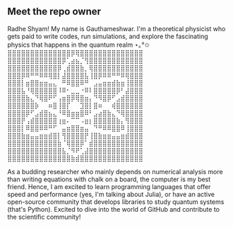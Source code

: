 ## Meet the repo owner
Radhe Shyam! My name is Gauthameshwar. I'm a theoretical physicist who gets paid to write codes, run simulations, and explore the fascinating physics that happens in the quantum realm ⋆｡°✩
⣿⣿⣿⣿⣿⣿⣿⣿⣿⣿⣿⣿⣿⣿⡿⢿⣿⣿⣿⣿⣿⣿⣿⣿⣿⣿⣿⣿⣿⣿
⣿⣿⣿⣿⣿⣿⣿⣿⣿⣿⣿⣿⡿⢁⣴⣦⡈⢻⣿⣿⣿⣿⣿⣿⣿⣿⣿⣿⣿⣿
⣿⣿⣿⣿⣿⣿⣿⣿⣿⣿⣿⡿⢀⣾⣿⣿⣷⡀⢿⣿⣿⣿⣿⣿⣿⣿⣿⣿⣿⣿
⣿⣿⣿⡿⠿⠛⠛⠿⠿⢿⣿⡇⣼⣿⣿⣿⣿⣧⢸⣿⡿⠿⠿⠛⠛⠿⢿⣿⣿⣿
⣿⣿⣿⡇⣶⣿⣿⣶⣶⣤⣄⠀⠛⠿⣿⣿⠿⠛⠀⣠⣤⣶⣶⣾⣷⣶⢸⣿⣿⣿
⣿⣿⣿⣧⠘⢿⣿⣿⣿⣿⣿⠸⠿⠂⣀⣀⠐⠿⠇⣿⣿⣿⣿⣿⡿⠃⣼⣿⣿⣿
⣿⣿⣿⣿⣷⣄⠙⢿⣿⠟⠋⢠⣶⣿⡿⢿⣿⣶⡄⠙⠻⣿⡿⠋⣠⣾⣿⣿⣿⣿
⣿⣿⣿⣿⣿⣿⡷⠀⠀⠶⣿⢸⣿⡏⠀⠀⣹⣿⡇⣿⠶⠀⠀⢾⣿⣿⣿⣿⣿⣿
⣿⣿⣿⣿⡿⠋⣠⣾⣿⣦⣄⠘⠿⣿⣶⣶⣿⠿⠃⣠⣴⣿⣷⣄⠙⢿⣿⣿⣿⣿
⣿⣿⣿⡟⢠⣾⣿⣿⣿⣿⣿⢰⣶⠄⠉⠉⠠⣶⡆⣿⣿⣿⣿⣿⣷⡄⢻⣿⣿⣿
⣿⣿⣿⡇⠿⣿⣿⠿⠿⠛⠋⠀⣤⣶⣿⣿⣶⣤⠀⠙⠛⠿⠿⣿⣿⠿⢸⣿⣿⣿
⣿⣿⣿⣷⣶⣤⣤⣶⣶⣾⣿⡇⢻⣿⣿⣿⣿⡟⢸⣿⣷⣶⣶⣤⣤⣶⣾⣿⣿⣿
⣿⣿⣿⣿⣿⣿⣿⣿⣿⣿⣿⣷⠈⢿⣿⣿⡿⠁⣾⣿⣿⣿⣿⣿⣿⣿⣿⣿⣿⣿
⣿⣿⣿⣿⣿⣿⣿⣿⣿⣿⣿⣿⣧⡈⠻⠟⢁⣼⣿⣿⣿⣿⣿⣿⣿⣿⣿⣿⣿⣿
⣿⣿⣿⣿⣿⣿⣿⣿⣿⣿⣿⣿⣿⣿⣷⣾⣿⣿⣿⣿⣿⣿⣿⣿⣿⣿⣿⣿⣿⣿

As a budding researcher who mainly depends on numerical analysis more than writing equations with chalk on a board, the computer is my best friend. Hence, I am excited to learn programming languages that offer speed and performance (yes, I'm talking about Julia), or have an active open-source community that develops libraries to study quantum systems (that's Python). Excited to dive into the world of GitHub and contribute to the scientific community!
<!--
**Gauthameshwar/Gauthameshwar** is a ✨ _special_ ✨ repository because its `README.md` (this file) appears on your GitHub profile.

Here are some ideas to get you started:

- 🔭 I’m currently working on ...
- 🌱 I’m currently learning ...
- 👯 I’m looking to collaborate on ...
- 🤔 I’m looking for help with ...
- 💬 Ask me about ...
- 📫 How to reach me: ...
- 😄 Pronouns: ...
- ⚡ Fun fact: ...
-->
